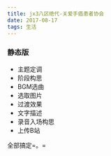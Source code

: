 ```yaml
---
title: jx3八区绝代-关爱手癌患者协会
date: 2017-08-17
tags: 生活
---
```


### 静态版

* 主题定调
* 阶段构思
* BGM选曲
* 选取图片
* 过渡效果
* 文字描述
* 录音入场构思
* 上传B站

全部搞定=。=



